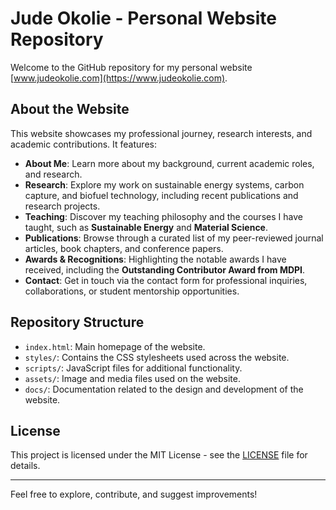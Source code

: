 # Jude Okolie - Personal Website Repository

Welcome to the GitHub repository for my personal website [www.judeokolie.com](https://www.judeokolie.com).

## About the Website

This website showcases my professional journey, research interests, and academic contributions. It features:

- **About Me**: Learn more about my background, current academic roles, and research.
- **Research**: Explore my work on sustainable energy systems, carbon capture, and biofuel technology, including recent publications and research projects.
- **Teaching**: Discover my teaching philosophy and the courses I have taught, such as **Sustainable Energy** and **Material Science**.
- **Publications**: Browse through a curated list of my peer-reviewed journal articles, book chapters, and conference papers.
- **Awards & Recognitions**: Highlighting the notable awards I have received, including the **Outstanding Contributor Award from MDPI**.
- **Contact**: Get in touch via the contact form for professional inquiries, collaborations, or student mentorship opportunities.

## Repository Structure

- `index.html`: Main homepage of the website.
- `styles/`: Contains the CSS stylesheets used across the website.
- `scripts/`: JavaScript files for additional functionality.
- `assets/`: Image and media files used on the website.
- `docs/`: Documentation related to the design and development of the website.

## License

This project is licensed under the MIT License - see the [LICENSE](LICENSE) file for details.

---

Feel free to explore, contribute, and suggest improvements!
